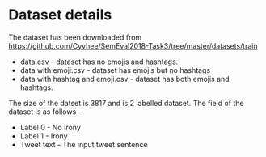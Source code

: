 # Dataset details
The dataset has been downloaded from https://github.com/Cyvhee/SemEval2018-Task3/tree/master/datasets/train 
* data.csv - dataset has no emojis and hashtags.
* data with emoji.csv - dataset has emojis but no hashtags
* data with hashtag and emoji.csv - dataset has both emojis and hashtags.

The size of the datset is 3817 and is 2 labelled dataset.
The field of the dataset is as follows -
* Label 0 - No Irony
* Label 1 - Irony
* Tweet text - The input tweet sentence
